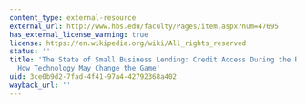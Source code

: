 ```yaml
---
content_type: external-resource
external_url: http://www.hbs.edu/faculty/Pages/item.aspx?num=47695
has_external_license_warning: true
license: https://en.wikipedia.org/wiki/All_rights_reserved
status: ''
title: 'The State of Small Business Lending: Credit Access During the Recovery and
  How Technology May Change the Game'
uid: 3ce0b9d2-7fad-4f41-97a4-42792368a402
wayback_url: ''
---
```

